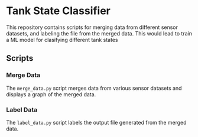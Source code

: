 # Tank State Classifier

This repository contains scripts for merging data from different sensor datasets, and labeling the file from the merged data. This would lead to train a ML model for clasifying different tank states

## Scripts

### Merge Data

The `merge_data.py` script merges data from various sensor datasets and displays a graph of the merged data.

### Label Data

The `label_data.py` script labels the output file generated from the merged data.
